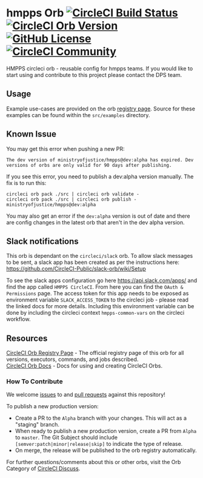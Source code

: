 # hmpps Orb [![CircleCI Build Status](https://circleci.com/gh/ministryofjustice/hmpps-circleci-orb.svg?style=shield "CircleCI Build Status")](https://circleci.com/gh/ministryofjustice/hmpps-circleci-orb) [![CircleCI Orb Version](https://img.shields.io/badge/endpoint.svg?url=https://badges.circleci.io/orb/ministryofjustice/hmpps)](https://circleci.com/orbs/registry/orb/ministryofjustice/hmpps) [![GitHub License](https://img.shields.io/badge/license-MIT-lightgrey.svg)](https://raw.githubusercontent.com/ministryofjustice/hmpps-circleci-orb/master/LICENSE) [![CircleCI Community](https://img.shields.io/badge/community-CircleCI%20Discuss-343434.svg)](https://discuss.circleci.com/c/ecosystem/orbs)

HMPPS circleci orb - reusable config for hmpps teams. If you would like to start using and contribute to this project please contact the DPS team.

## Usage

Example use-cases are provided on the orb [registry page](https://circleci.com/orbs/registry/orb/ministryofjustice/hmpps#usage-examples). Source for these examples can be found within the `src/examples` directory.

## Known Issue

You may get this error when pushing a new PR:
```
The dev version of ministryofjustice/hmpps@dev:alpha has expired. Dev versions of orbs are only valid for 90 days after publishing.
```

If you see this error, you need to publish a dev:alpha version manually. The fix is to run this:

```
circleci orb pack ./src | circleci orb validate -
circleci orb pack ./src | circleci orb publish -  ministryofjustice/hmpps@dev:alpha
```

You may also get an error if the `dev:alpha` version is out of date and there are config changes in the latest orb that aren't in the dev alpha version.

## Slack notifications

This orb is dependant on the `circleci/slack` orb. To allow slack messages to be sent, a slack app has been created as per the instructions here: <https://github.com/CircleCI-Public/slack-orb/wiki/Setup>

To see the slack apps configuration go here <https://api.slack.com/apps/> and find the app called `HMPPS CircleCI`. From here you can find the `OAuth & Permissions` page. The access token for this app needs to be exposed as environment variable `SLACK_ACCESS_TOKEN` to the circleci job - please read the linked docs for more details. Including this environment variable can be done by including the circleci context `hmpps-common-vars` on the circleci workflow.

## Resources

[CircleCI Orb Registry Page](https://circleci.com/orbs/registry/orb/ministryofjustice/hmpps) - The official registry page of this orb for all versions, executors, commands, and jobs described.  
[CircleCI Orb Docs](https://circleci.com/docs/2.0/orb-intro/#section=configuration) - Docs for using and creating CircleCI Orbs.  

### How To Contribute

We welcome [issues](https://github.com/ministryofjustice/hmpps-circleci-orb/issues) to and [pull requests](https://github.com/ministryofjustice/hmpps-circleci-orb/pulls) against this repository!

To publish a new production version:
* Create a PR to the `Alpha` branch with your changes. This will act as a "staging" branch.
* When ready to publish a new production version, create a PR from `Alpha` to `master`. The Git Subject should include `[semver:patch|minor|release|skip]` to indicate the type of release.
* On merge, the release will be published to the orb registry automatically.

For further questions/comments about this or other orbs, visit the Orb Category of [CircleCI Discuss](https://discuss.circleci.com/c/orbs).
